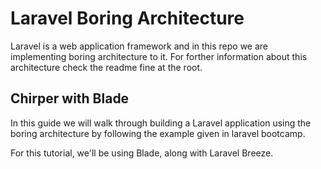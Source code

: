 # Laravel Boring Architecture

Laravel is a web application framework and in this repo we are implementing boring architecture to it. For forther information about this architecture check the readme fine at the root. 

## Chirper with Blade

In this guide we will walk through building a Laravel application using the boring architecture by following the example given in laravel bootcamp. 

For this tutorial, we'll be using Blade, along with Laravel Breeze. 